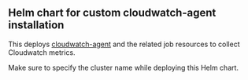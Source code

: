 ## Helm chart for custom cloudwatch-agent installation

This deploys [cloudwatch-agent](https://github.com/aws-samples/amazon-cloudwatch-container-insights/blob/master/k8s-deployment-manifest-templates/deployment-mode/daemonset/container-insights-monitoring/quickstart/cwagent-fluentd-quickstart.yaml) and the related job resources to collect Cloudwatch metrics.

Make sure to specify the cluster name while deploying this Helm chart.
